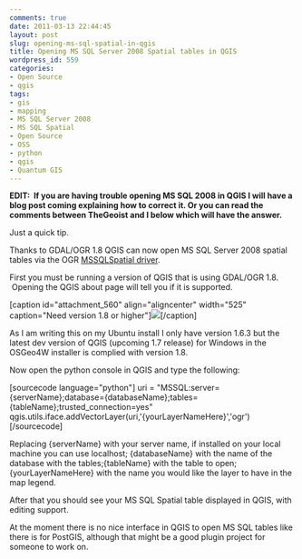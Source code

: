 ```yaml
---
comments: true
date: 2011-03-13 22:44:45
layout: post
slug: opening-ms-sql-spatial-in-qgis
title: Opening MS SQL Server 2008 Spatial tables in QGIS
wordpress_id: 559
categories:
- Open Source
- qgis
tags:
- gis
- mapping
- MS SQL Server 2008
- MS SQL Spatial
- Open Source
- OSS
- python
- qgis
- Quantum GIS
---
```


**EDIT:  If you are having trouble opening MS SQL 2008 in QGIS I will have a blog post coming explaining how to correct it. Or you can read the comments between **TheGeoist and I below which will have the answer.****

Just a quick tip.

Thanks to GDAL/OGR 1.8 QGIS can now open MS SQL Server 2008 spatial tables via the OGR [MSSQLSpatial driver](http://www.gdal.org/ogr/drv_mssqlspatial.html).

First you must be running a version of QGIS that is using GDAL/OGR 1.8.  Opening the QGIS about page will tell you if it is supported.

[caption id="attachment_560" align="aligncenter" width="525" caption="Need version 1.8 or higher"][![](http://woostuff.files.wordpress.com/2011/03/version.png)](http://woostuff.files.wordpress.com/2011/03/version.png)[/caption]

As I am writing this on my Ubuntu install I only have version 1.6.3 but the latest dev version of QGIS (upcoming 1.7 release) for Windows in the OSGeo4W installer is complied with version 1.8.

Now open the python console in QGIS and type the following:

[sourcecode language="python"]
uri = "MSSQL:server={serverName};database={databaseName};tables={tableName};trusted_connection=yes"
qgis.utils.iface.addVectorLayer(uri,'{yourLayerNameHere}','ogr')
[/sourcecode]

Replacing {serverName} with your server name, if installed on your local machine you can use localhost; {databaseName} with the name of the database with the tables;{tableName} with the table to open; {yourLayerNameHere} with the name you would like the layer to have in the map legend.

After that you should see your MS SQL Spatial table displayed in QGIS, with editing support.

At the moment there is no nice interface in QGIS to open MS SQL tables like there is for PostGIS, although that might be a good plugin project for someone to work on.
